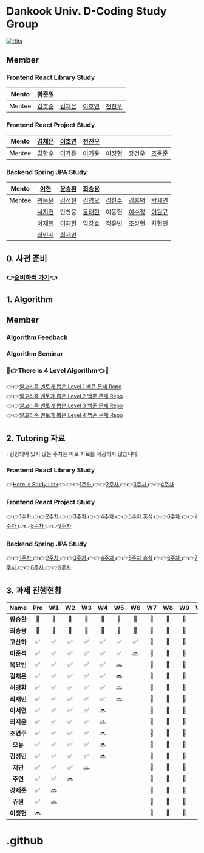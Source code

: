 # Dankook Univ. D-Coding Study Group

[![Hits](https://hits.seeyoufarm.com/api/count/incr/badge.svg?url=https%3A%2F%2Fgithub.com%2FDKU-D-Coding&count_bg=%235B5A59&title_bg=%23716A6A&icon=github.svg&icon_color=%23000000&title=Github&edge_flat=false)](https://hits.seeyoufarm.com)

## Member

### Frontend React Library Study
|Mento|[황준일](https://github.com/JunilHwang)||||
|:---:|:---:|:---:|:---:|:---:|
|Mentee|[김호준](https://github.com/hojunkim1)|[김채은](https://github.com/chchaeun)|[이호연](https://github.com/ho991217)|[전진우](https://github.com/Jun-Jinu)|

### Frontend React Project Study

|Mento|[김채은](https://github.com/chchaeun)|[이호연](https://github.com/ho991217)|[전진우](https://github.com/Jun-Jinu)||||
|:---:|:---:|:---:|:---:|:---:|:---:|:---:|
|Mentee|[김한수](https://github.com/gillyongs)|[이가은](https://github.com/gaeunnlee) |[이기윤](https://github.com/bubbletea03)|[이정현](https://github.com/JeonghyunLee99)|장건우|[조동준](https://github.com/resetmerlin)|

### Backend Spring JPA Study

|Mento|[이현](https://github.com/won983212)|[윤승환](https://github.com/YOONSEOUNGHWAN)|[최승용](https://github.com/SeungYongChoi)||||
|:---:|:---:|:---:|:---:|:---:|:---:|:---:|
|Mentee|[곽동윤](https://github.com/dyk000825)|[김성현](https://github.com/downshiftkor)|[김영오](https://github.com/youngoh0505)|[김한수](https://github.com/gillyongs)|[김홍덕](https://github.com/HongdeokKim)|[박세연](https://github.com/SayOny)|
||[서지현](https://github.com/ji-hyeon97)|안찬웅|[윤태현](https://github.com/ji-hyeon97)|이동현|[이수정](https://github.com/sujeong11)|[이원규](https://github.com/OneK-2)|
||[이재민](https://github.com/chocojaem)|[이재현](https://github.com/jjaebbi)|임강호|정유빈|조상현|차현민|
||[최민서](https://github.com/choons1k2)|[최재민](https://github.com/dku19jam)|||||

## 0. 사전 준비

### 👉[준비하러 가기]()👈

## 1. Algorithm 

## Member

### Algorithm Feedback

### Algorithm Seminar

### 💯👉There is 4 Level Algorithm👈💯
👉👉[알고리즘 멘토가 뽑은 Level 1 백준 문제 Repo](https://github.com/DKU-D-Coding/Algorithm-Level-1) <br>
👉👉[알고리즘 멘토가 뽑은 Level 2 백준 문제 Repo](https://github.com/DKU-D-Coding/Algorithm-Level-2) <br>
👉👉[알고리즘 멘토가 뽑은 Level 3 백준 문제 Repo](https://github.com/DKU-D-Coding/Algorithm-Level-3) <br>
👉👉[알고리즘 멘토가 뽑은 Level 4 백준 문제 Repo](https://github.com/DKU-D-Coding/Algorithm-Level-4) <br>

## 2. Tutoring 자료
: 링킹되어 있지 않는 주차는 따로 자료를 제공하지 않습니다.

### Frontend React Library Study
👉[Here is Study Link](https://github.com/DKU-D-Coding/js-study-make-framework-lv1)👈
👉👉[1주차 ]()
👉👉[2주차 ]()
👉👉[3주차 ]()
👉👉[4주차 ]()

### Frontend React Project Study
👉👉[1주차 ]()
👉👉[2주차 ]()
👉👉[3주차 ]()
👉👉[4주차 ]()
👉👉[5주차 휴식]()
👉👉[6주차 ]()
👉👉[7주차 ]()
👉👉[8주차 ]()
👉👉[9주차 ]()

### Backend Spring JPA Study
👉👉[1주차 ]()
👉👉[2주차 ]()
👉👉[3주차 ]()
👉👉[4주차 ]()
👉👉[5주차 휴식]()
👉👉[6주차 ]()
👉👉[7주차 ]()
👉👉[8주차 ]()
👉👉[9주차 ]()

## 3. 과제 진행현황

|    Name    | ~~Pre~~ | ~~W1~~ | ~~W2~~ | ~~W3~~ | ~~W4~~ | ~~W5~~ | ~~W6~~ | ~~W7~~ |  ~~W8~~   |  ~~W9~~   |  ~~W10~~  |
| :--------: | :-----: | :----: | :----: | :----: | :----: | :----: | :----: | :----: | :---: | :---: | :---: |
| **황승환** |    🎉    |   🎉    |   🎉    |   🎉    |   🎉    |   🎉    |   🎉    |   🎉    |   🎉   |   🎉   |   🎉   |  
| **최승용** |    🎉    |   🎉    |   🎉    |   🎉    |   🎉    |   🎉    |   🎉    |   🎉    |   🎉   |   🎉   |   🎉   |  
| **고산하** |    ✅    |   ✅    |   ✅    |   ✅    |   ✅    |   ✅    |   ✅    |   💯   |  💯     |     💯  |   💯    | 
| **이준석** |    ✅    |   ✅    |   ✅    |   ✅    |   ✅    |   ✅    |   🔜    |  💯   |  💯     |     💯  |   💯    |
| **목요빈** |    ✅    |   ✅    |   ✅    |   ✅    |   ✅    |   🔜    |        |     💯   |  💯     |     💯  |   💯    |
| **김채은** |    ✅    |   ✅    |   ✅    |   ✅    |   ✅    |   🔜    |        |     💯   |  💯     |     💯  |   💯    | 
| **허경환** |    ✅    |   ✅    |   ✅    |   ✅    |   ✅    |   🔜    |        |      💯   |  💯     |     💯  |   💯    |
| **최재민** |    ✅    |   ✅    |   ✅    |   ✅    |   ✅    |   🔜    |        |    💯   |  💯     |     💯  |   💯    |  
| **이서연** |    ✅    |   ✅    |   ✅    |   ✅    |   🔜    |        |        |    💯   |  💯     |     💯  |   💯    | 
| **최지윤** |    ✅    |   ✅    |   ✅    |   ✅    |   🔜    |        |        |    💯   |  💯     |     💯  |   💯    |  
| **조연주** |    ✅    |   ✅    |   ✅    |   ✅    |   🔜    |        |        |      💯   |  💯     |     💯  |   💯    |   
|  **으뉴**  |    ✅    |   ✅    |   ✅    |   ✅    |   🔜    |        |      |  💯   |  💯     |     💯  |   💯    |     
| **김정민** |    ✅    |   ✅    |   ✅    |   ✅    |   🔜    |        |        |        💯   |  💯     |     💯  |   💯    |  
|  **지민**  |    ✅    |   ✅    |   ✅    |   🔜    |        |        |        |        💯   |  💯     |     💯  |   💯    |   
|  **주연**  |    ✅    |   ✅    |   🔜    |        |        |        |        |         💯   |  💯     |     💯  |   💯    |   
| **강세준** |    ✅    |   🔜    |        |        |        |        |        |        💯   |  💯     |     💯  |   💯    |      
|  **쥬원**  |    ✅    |   🔜    |        |        |        |        |        |        💯   |  💯     |     💯  |   💯    |  
| **이정현** |    🔜    |        |        |        |        |        |        |        💯   |  💯     |     💯  |   💯    |


# .github
